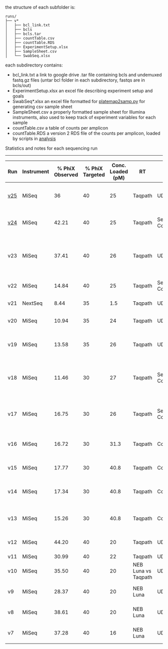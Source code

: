 the structure of each subfolder is:
```
runs/
├── v*
│   ├── bcl_link.txt
│   ├── bcls
│   ├── bcls.tar
│   ├── countTable.csv
│   ├── countTable.RDS
│   ├── ExperimentSetup.xlsx
│   ├── SampleSheet.csv
│   └── SwabSeq.xlsx
```

each subdirectory contains:
+ bcl_link.txt a link to google drive .tar file containing bcls and undemuxed fastq.gz files (untar bcl folder in each subdirectory, fastqs are in bcls/out)
+ ExperimentSetup.xlsx an excel file describing experiment setup and goals
+ SwabSeq*.xlsx an excel file formatted for [platemap2samp.py](code/platemap2samp.py) for generating csv sample sheet
+ SampleSheet.csv a properly formatted sample sheet for Illumina instruments, also used to keep track of experiment variables for each sample
+ countTable.csv a table of counts per amplicon
+ countTable.RDS a version 2 RDS file of the counts per amplicon, loaded by scripts in [analysis](analysis/)


Statistics and notes for each sequencing run 
___

Run | Instrument | % PhiX Observed | % PhiX Targeted | Conc. Loaded (pM) | RT | Indexing Strategy | PCR cycles | Notes | Read | Cluster PF (%) | % ≥Q30 | Yield | Error Rate% | Reads PF | Density  | Tiles | Legacy Phas/Prephas (%) | Intensity 
--- | --- | --- | --- | --- | --- | --- | --- | --- | --- | --- | --- | --- | --- | --- | --- | --- | --- | --- 
[v25](analysis/v25/) |  MiSeq | 36 | 40 | 25 | Taqpath | UDI | 50 | Saliva TBE+/tween; TE,RNASecure,Qiagen Protease; +/- 95 C heating 
[v24](analysis/v24/) |  MiSeq |  42.21 | 40  | 25 | Taqpath | Semi-Combinatorial | 50 | Saliva +/- RNA Secure; NP in VTM, NS, or Amies; dilutions in water |  1  |	92.85±1.17 | 97.79 |  	483.40 Mbp 	| 0.14±0.04 |	19,336,026 | 	829±18 | 	38 |	0.014/0.040| 	183 ±28
v23 |  MiSeq | 37.41  | 40 | 26 | Taqpath | UDI | 50 | NP in VTM diluted; eSwab(aimes); Saliva in cells2cdna; NP in NS diluted; increased lysate vol to 10uL; dilutions in TE | 1 |	92.69±0.86 | 	97.88 | 	570.91 Mbp | 	0.14±0.03 |	22,836,378 | 971±15 | 38 |	0.000/0.000 |	185 ±26
v22 |  MiSeq   | 14.84 | 40   | 25 | Taqpath | Semi-Combinatorial | 40 and 50 | Saliva undiluted; NP into VTM +/- dilution; v14 rerun;                                            | 1 | 96.35±0.88 | 98.57 | 347.74Mbp | 0.20±0.31 | 13,909,713 | 560±20 | 38 | 0.135/0.107 | 195±34
v21 |  NextSeq | 8.44   | 35  | 1.5 | Taqpath | UDI | 40 | NextSeq; mix of v18,v19,v20                                                                                                         | 1 | 95.54±0.45 | 98.48 | 0.17Gbp | 0.36±0.10 | 27,807,589 | 33±1 | 72 | 0.119/0.183 | 12741±809 
v20 |  MiSeq   | 10.94  | 35  | 24 | Taqpath | UDI | 40 | EUA (LoD confirmation);  Saliva undiluted                                                                                            | 1 | 96.09±0.91 | 98.34 | 284.75Mbp | 0.27±0.35 | 11,390,135 | 443±9 | 38 | 0.270/0.020 | 192±31 
v19 |  MiSeq | 13.58   | 35 | 26 | Taqpath | UDI | 40 | EUA (prelimary LoD and Positive and Negative patient samples)                                                                   | 1 | 85.26±20.73 | 97.28 | 563.71Mbp | 0.50±0.49 | 22,548,216 | 1,052±47 | 38 | 0.011/0.000 | 189±27       
v18 |  MiSeq | 11.46   | 30 | 27 | Taqpath | Semi-Combinatorial | 40 | Negative Patient and attempted contrived EUA (high basecalling error rate, diagnostic for amplicon misassignment)| 1 | 69.46±22.02 | 94.37 | 438.81Mbp | 1.25±0.62 | 17,552,240 | 1,042±57 | 38 | 0.008/0.000 | 192±22       
v17 |  MiSeq | 16.75   | 30 | 26 | Taqpath | Semi-Combinatorial| 40 | Negative Patient and attempted contrived EUA (but too high viral input for LoD experiment)                        | 1 | 93.83±1.71 | 97.63 | 555.45Mbp | 0.13±0.01 | 22,218,176 | 934±12 | 38 | 0.006/0.036 | 175±21             
v16 |  MiSeq | 16.72   | 30 | 31.3 | Taqpath | Combinatorial    | 40 | v13/v14 and Simulated Patients; first test no RPP30 unindexed                                                    | 1 | 94.99±1.07 | 98.20 | 598.33Mbp | 0.22±0.34 | 23,933,240 | 973±24 | 38 | 0.032/0.000 | 193±31             
v15 |  MiSeq | 17.77   | 30 | 40.8 | Taqpath | Combinatorial  | 50 | rerun V13 with 384-well plates 1-3; bleach wash                                                                    | 1 | 75.37±7.07 | 94.56 | 497.81Mbp | 0.83±0.51 | 19,912,204 | 1,103±45 | 38 | 0.027/0.078 | 177±20         
v14 |  MiSeq | 17.34 | 30 | 40.8 | Taqpath | Combinatorial | 50 | Saliva in NS diluted; Contrived in HEK extracted; no bleach wash  | 1 | 97.00±0.44 | 99.01 | 463.36Mbp | 0.12±0.01 | 18,534,400 | 742±13 | 38 | 0.138/0.101 | 203±24 
v13 |  MiSeq | 15.26 | 30 | 40.8 | Taqpath | Combinatorial | 50 | Saliva in NS diluted; Contrived in HEK extracted; Titrate Rxn Vols| 1 | 97.16±0.97 | 98.96 | 274.97Mbp | 0.14±0.01 | 10,998,699 | 406±21 | 38 | 0.137/0.101 | 193±30 
v12 |  MiSeq | 44.20 | 40 | 20 | Taqpath | UDI | 50 | MTS in TE diluted and titration of RPP30 unindexed primers                    | 1 | 93.18±0.96 | 97.35 | 171.26Mbp | 0.35±0.11 | 6,850,514 | 277±24 | 38 | 0.166/0.105 | 147±16   
v11 |  MiSeq | 30.99 | 40 | 22 | Taqpath | UDI | 50 | MTS in TE diluted                                                             | 1 | 94.14±1.02 | 98.37 | 423.37Mbp | 0.52±0.13 | 16,934,964 | 703±31 | 38 | 0.090/0.064 | 152±21 
v10 |  MiSeq | 35.50 | 40 | 20 | NEB Luna vs Taqpath | UDI | 50 | NP in NS real-world samples; Saliva in NS diluted                 | 1 | 94.33±0.93 | 97.94 | 440.62Mbp | 0.19±0.04 | 17,624,768 | 727±15 | 38 | 0.103/0.086 | 112±16 
v9  |  MiSeq | 28.37 | 40 | 20 | NEB Luna | UDI | 50 and 60 | MTS in NS diluted; NP in NS real-world samples                        | 1 | 95.47±0.89 | 98.74 | 346.55Mbp | 0.48±0.08 | 13,862,051 | 563±20 | 38 | 0.095/0.029 | 172±26 
v8  |  MiSeq | 38.61 | 40 | 20 | NEB Luna | UDI | 40 and 50 | MTS in NS diluted                                                     | 1 | 95.06±0.83 | 98.29 | 475.38Mbp | 0.16±0.02 | 19,015,232 | 776±11 | 38 | 0.084/0.043 | 146±18 
v7  |  MiSeq | 37.28 | 40 | 16 | NEB Luna | UDI | 40 |  MTS in TE diluted; Saliva in TE with Protease +/- dilution     | 1 | 92.71±0.99 | 97.26 | 218.65Mbp | 0.67±0.32 | 8,745,975 | 363±31 | 38 | 0.102/0.044 | 190±34   

